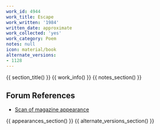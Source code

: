 ```yaml
---
work_id: 4944
work_title: Escape
work_written: '1984'
written_date: approximate
work_collected: 'yes'
work_category: Poem
notes: null
icon: material/book
alternate_versions:
- 1128
---
```


{{ section_title() }}
{{ work_info() }}
{{ notes_section() }}
## Forum References
- [Scan of magazine appearance](https://bukowskiforum.com/threads/prism-international-fall-1985-v-24-n-1.8962/)

{{ appearances_section() }}
{{ alternate_versions_section() }}